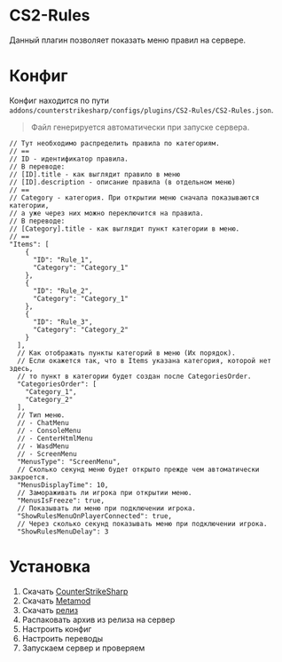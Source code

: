 # CS2-Rules
Данный плагин позволяет показать меню правил на сервере.

# Конфиг
Конфиг находится по пути `addons/counterstrikesharp/configs/plugins/CS2-Rules/CS2-Rules.json`.
> Файл генерируется автоматически при запуске сервера.

    // Тут необходимо распределить правила по категориям.
    // ==
    // ID - идентификатор правила.
    // В переводе:
    // [ID].title - как выглядит правило в меню
    // [ID].description - описание правила (в отдельном меню)
    // ==
    // Category - категория. При открытии меню сначала показываются категории, 
    // а уже через них можно переключится на правила.
    // В переводе:
    // [Category].title - как выглядит пункт категории в меню.
    // ==
    "Items": [
        {
          "ID": "Rule_1",
          "Category": "Category_1"
        },
        {
          "ID": "Rule_2",
          "Category": "Category_1"
        },
        {
          "ID": "Rule_3",
          "Category": "Category_2"
        }
      ],
      // Как отображать пункты категорий в меню (Их порядок).
      // Если окажется так, что в Items указана категория, которой нет здесь,
      // то пункт в категории будет создан после CategoriesOrder.
      "CategoriesOrder": [
        "Category_1",
        "Category_2"
      ],
      // Тип меню.
      // - ChatMenu
      // - ConsoleMenu
      // - CenterHtmlMenu
      // - WasdMenu
      // - ScreenMenu
      "MenusType": "ScreenMenu",
      // Сколько секунд меню будет открыто прежде чем автоматически закроется.
      "MenusDisplayTime": 10,
      // Замораживать ли игрока при открытии меню.
      "MenusIsFreeze": true,
      // Показывать ли меню при подключении игрока.
      "ShowRulesMenuOnPlayerConnected": true,
      // Через сколько секунд показывать меню при подключении игрока.
      "ShowRulesMenuDelay": 3

# Установка
1. Скачать [CounterStrikeSharp](https://github.com/roflmuffin/CounterStrikeSharp/releases/tag/v1.0.318)
2. Скачать [Metamod](https://www.sourcemm.net/downloads.php?branch=dev)
3. Скачать [релиз](https://github.com/XummukProgrammer/CS2-Rules/releases/tag/v1.0)
4. Распаковать архив из релиза на сервер
5. Настроить конфиг
6. Настроить переводы
7. Запускаем сервер и проверяем

